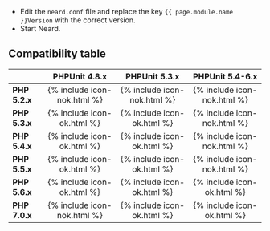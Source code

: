 * Edit the `neard.conf` file and replace the key `{{ page.module.name }}Version` with the correct version.
* Start Neard.

## Compatibility table

|               | PHPUnit 4.8.x               | PHPUnit 5.3.x               | PHPUnit 5.4-6.x             |
| ------------- |:---------------------------:|:---------------------------:|:---------------------------:|
| **PHP 5.2.x** | {% include icon-nok.html %} | {% include icon-nok.html %} | {% include icon-nok.html %} |
| **PHP 5.3.x** | {% include icon-ok.html %}  | {% include icon-ok.html %}  | {% include icon-nok.html %} |
| **PHP 5.4.x** | {% include icon-ok.html %}  | {% include icon-ok.html %}  | {% include icon-nok.html %} |
| **PHP 5.5.x** | {% include icon-ok.html %}  | {% include icon-ok.html %}  | {% include icon-nok.html %} |
| **PHP 5.6.x** | {% include icon-ok.html %}  | {% include icon-ok.html %}  | {% include icon-ok.html %}  |
| **PHP 7.0.x** | {% include icon-nok.html %} | {% include icon-ok.html %}  | {% include icon-ok.html %}  |